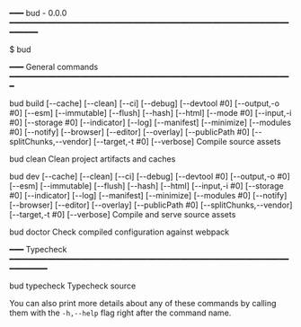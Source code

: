 ━━━ bud - 0.0.0 ━━━━━━━━━━━━━━━━━━━━━━━━━━━━━━━━━━━━━━━━━━━━━━━━━━━━━━━━━━━━━━━━━

  $ bud <command>

━━━ General commands ━━━━━━━━━━━━━━━━━━━━━━━━━━━━━━━━━━━━━━━━━━━━━━━━━━━━━━━━━━━━

  bud build [--cache] [--clean] [--ci] [--debug] [--devtool #0] [--output,-o #0] [--esm] [--immutable] [--flush] [--hash] [--html] [--mode #0] [--input,-i #0] [--storage #0] [--indicator] [--log] [--manifest] [--minimize] [--modules #0] [--notify] [--browser] [--editor] [--overlay] [--publicPath #0] [--splitChunks,--vendor] [--target,-t #0] [--verbose]
    Compile source assets

  bud clean
    Clean project artifacts and caches

  bud dev [--cache] [--clean] [--ci] [--debug] [--devtool #0] [--output,-o #0] [--esm] [--immutable] [--flush] [--hash] [--html] [--input,-i #0] [--storage #0] [--indicator] [--log] [--manifest] [--minimize] [--modules #0] [--notify] [--browser] [--editor] [--overlay] [--publicPath #0] [--splitChunks,--vendor] [--target,-t #0] [--verbose]
    Compile and serve source assets

  bud doctor
    Check compiled configuration against webpack

━━━ Typecheck ━━━━━━━━━━━━━━━━━━━━━━━━━━━━━━━━━━━━━━━━━━━━━━━━━━━━━━━━━━━━━━━━━━━

  bud typecheck
    Typecheck source

You can also print more details about any of these commands by calling them with 
the `-h,--help` flag right after the command name.